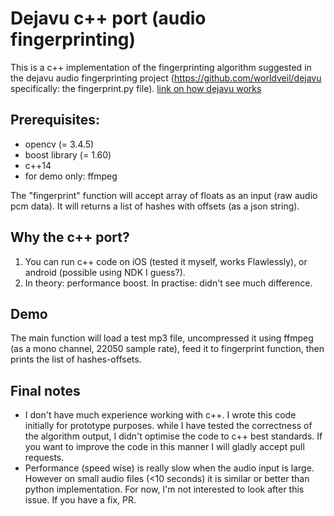 
Dejavu c++ port (audio fingerprinting)
==========

This is a c++ implementation of the fingerprinting algorithm suggested in the dejavu audio fingerprinting project (https://github.com/worldveil/dejavu specifically: the fingerprint.py file). [link on how dejavu works](http://willdrevo.com/fingerprinting-and-audio-recognition-with-python/)

## Prerequisites:
- opencv (= 3.4.5)
- boost library (= 1.60)
- c++14
- for demo only: ffmpeg

The "fingerprint" function will accept array of floats as an input (raw audio pcm data). It will returns a list of hashes with offsets (as a json string).

## Why the c++ port?
1. You can run c++ code on iOS (tested it myself, works Flawlessly), or android (possible using NDK I guess?).
2. In theory: performance boost. In practise: didn't see much difference.

## Demo
The main function will load a test mp3 file, uncompressed it using ffmpeg (as a mono channel, 22050 sample rate), feed it to fingerprint function, then prints the list of hashes-offsets.  

## Final notes
- I don't have much experience working with c++. I wrote this code initially for prototype purposes. while I have tested the correctness of the algorithm output, I didn't optimise the code to c++ best standards. If you want to improve the code in this manner I will gladly accept pull requests.
- Performance (speed wise) is really slow when the audio input is large. However on small audio files (<10 seconds) it is similar or better than python implementation. For now, I'm not interested to look after this issue. If you have a fix, PR.
